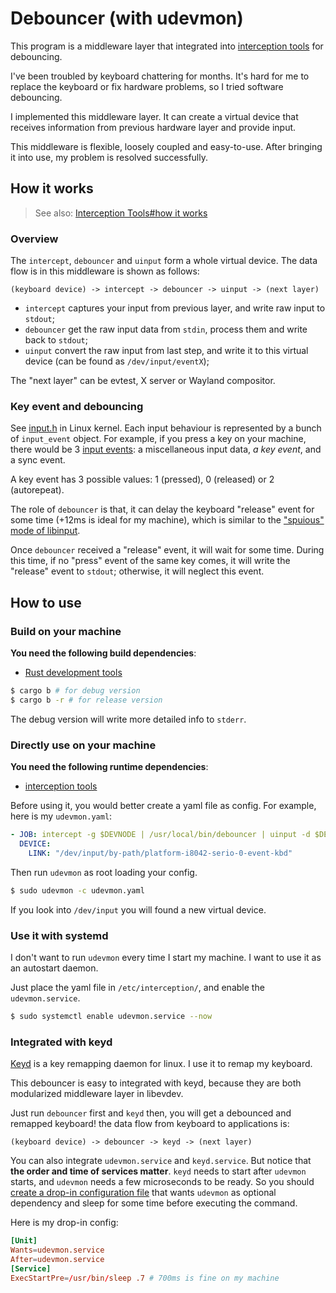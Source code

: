 # Debouncer (with udevmon)

This program is a middleware layer that integrated into [interception tools](https://gitlab.com/interception/linux/tools) for debouncing.

I've been troubled by keyboard chattering for months. It's hard for me to replace the keyboard or fix hardware problems, so I tried software debouncing.

I implemented this middleware layer. It can create a virtual device that receives information from previous hardware layer and provide input.

This middleware is flexible, loosely coupled and easy-to-use. After bringing it into use, my problem is resolved successfully.

## How it works

> See also: [Interception Tools#how it works](https://gitlab.com/interception/linux/tools#how-it-works)

### Overview

The `intercept`, `debouncer` and `uinput` form a whole virtual device. The data flow is in this middleware is shown as follows:

```
(keyboard device) -> intercept -> debouncer -> uinput -> (next layer)
```

+ `intercept` captures your input from previous layer, and write raw input to `stdout`;
+ `debouncer` get the raw input data from `stdin`, process them and write back to `stdout`;
+ `uinput` convert the raw input from last step, and write it to this virtual device (can be found as `/dev/input/eventX`);

The "next layer" can be evtest, X server or Wayland compositor.

### Key event and debouncing

See [input.h](https://github.com/torvalds/linux/blob/master/include/uapi/linux/input.h#L28-L47) in Linux kernel. Each input behaviour is represented by a bunch of `input_event` object. For example, if you press a key on your machine, there would be 3 [input events](https://docs.kernel.org/input/event-codes.html): a miscellaneous input data, *a key event*, and a sync event.

A key event has 3 possible values: 1 (pressed), 0 (released) or 2 (autorepeat).

The role of `debouncer` is that, it can delay the keyboard "release" event for some time (+12ms is ideal for my machine), which is similar to the ["spuious" mode of libinput](https://wayland.freedesktop.org/libinput/doc/latest/button-debouncing.html).

Once `debouncer` received a "release" event, it will wait for some time. During this time, if no "press" event of the same key comes, it will write the "release" event to `stdout`; otherwise, it will neglect this event.

## How to use

### Build on your machine

**You need the following build dependencies**:

- [Rust development tools](https://www.rust-lang.org/learn/get-started)

```bash
$ cargo b # for debug version
$ cargo b -r # for release version
```

The debug version will write more detailed info to `stderr`.

### Directly use on your machine

**You need the following runtime dependencies**:

- [interception tools](https://gitlab.com/interception/linux/tools)

Before using it, you would better create a yaml file as config. For example, here is my `udevmon.yaml`:

```yaml
- JOB: intercept -g $DEVNODE | /usr/local/bin/debouncer | uinput -d $DEVNODE
  DEVICE:
    LINK: "/dev/input/by-path/platform-i8042-serio-0-event-kbd"
```

Then run `udevmon` as root loading your config.

```bash
$ sudo udevmon -c udevmon.yaml
```

If you look into `/dev/input` you will found a new virtual device.

### Use it with systemd

I don't want to run `udevmon` every time I start my machine. I want to use it as an autostart daemon.

Just place the yaml file in `/etc/interception/`, and enable the `udevmon.service`.

```bash
$ sudo systemctl enable udevmon.service --now
```

### Integrated with keyd

[Keyd](https://github.com/rvaiya/keyd) is a key remapping daemon for linux. I use it to remap my keyboard.

This debouncer is easy to integrated with keyd, because they are both modularized middleware layer in libevdev.

Just run `debouncer` first and `keyd` then, you will get a debounced and remapped keyboard! the data flow from keyboard to applications is:

```
(keyboard device) -> debouncer -> keyd -> (next layer)
```

You can also integrate `udevmon.service` and `keyd.service`. But notice that **the order and time of services matter**. `keyd` needs to start after `udevmon` starts, and `udevmon` needs a few microseconds to be ready. So you should [create a drop-in configuration file](https://wiki.archlinux.org/title/Systemd#Drop-in_configuration_files) that wants `udevmon` as optional dependency and sleep for some time before executing the command.

Here is my drop-in config:

```conf
[Unit]
Wants=udevmon.service
After=udevmon.service
[Service]
ExecStartPre=/usr/bin/sleep .7 # 700ms is fine on my machine
```

